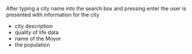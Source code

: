 After typing a city name into the search box and pressing enter the user is presented with information for the city
- city description
- quality of life data
- name of the Moyor
- the population
